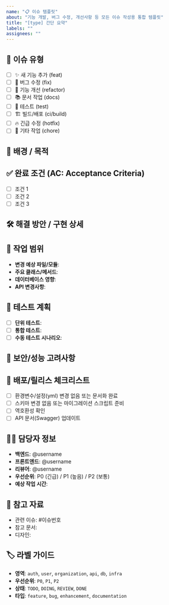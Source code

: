 ```yaml
---
name: "📋 이슈 템플릿"
about: "기능 개발, 버그 수정, 개선사항 등 모든 이슈 작성용 통합 템플릿"
title: "[type] 간단 요약"
labels: ""
assignees: ""
---
```


<!-- 📚 GitHub 이슈 작성 가이드 -->
<!-- 제목 형식: [type] 간단 요약 -->
<!-- type 예시: feat, fix, refactor, chore, docs, test, ci, build, perf, hotfix -->
<!-- 예: [feat] 회원가입 API 추가, [fix] 로그인 버그 수정 -->

## 📌 이슈 유형
<!-- 해당하는 항목에 [x] 표시 -->
- [ ] ✨ 새 기능 추가 (feat)
- [ ] 🐛 버그 수정 (fix) 
- [ ] 🔧 기능 개선 (refactor)
- [ ] 📚 문서 작업 (docs)
- [ ] 🧪 테스트 (test)
- [ ] 🏗️ 빌드/배포 (ci/build)
- [ ] 🔥 긴급 수정 (hotfix)
- [ ] 🧹 기타 작업 (chore)

## 🎯 배경 / 목적
<!-- 이 이슈를 통해 해결하고 싶은 문제나 달성하고 싶은 목표를 설명 -->


## ✅ 완료 조건 (AC: Acceptance Criteria)
<!-- 이 이슈가 완료되었다고 판단할 수 있는 구체적인 조건들 -->
- [ ] 조건 1
- [ ] 조건 2
- [ ] 조건 3

## 🛠️ 해결 방안 / 구현 상세
<!-- 문제 해결을 위한 구체적인 방법이나 구현 계획 -->


## 🧩 작업 범위
- **변경 예상 파일/모듈**: 
- **주요 클래스/메서드**: 
- **데이터베이스 영향**: 
- **API 변경사항**: 

## 🧪 테스트 계획
- [ ] **단위 테스트**: 
- [ ] **통합 테스트**: 
- [ ] **수동 테스트 시나리오**: 

## 🔐 보안/성능 고려사항
<!-- 인증/인가, 민감정보 처리, 성능 영향 등 -->


## 🚀 배포/릴리스 체크리스트
- [ ] 환경변수/설정(yml) 변경 없음 또는 문서화 완료
- [ ] 스키마 변경 없음 또는 마이그레이션 스크립트 준비
- [ ] 역호환성 확인
- [ ] API 문서(Swagger) 업데이트

## 🙋‍♂️ 담당자 정보
- **백엔드**: @username
- **프론트엔드**: @username  
- **리뷰어**: @username
- **우선순위**: P0 (긴급) / P1 (높음) / P2 (보통)
- **예상 작업 시간**: 

## 📎 참고 자료
<!-- 관련 이슈, PR, 문서, 디자인 링크 등 -->
- 관련 이슈: #이슈번호
- 참고 문서: 
- 디자인: 

## 🏷️ 라벨 가이드
<!-- 이슈 생성 후 적절한 라벨을 추가해주세요 -->
- **영역**: `auth`, `user`, `organization`, `api`, `db`, `infra`
- **우선순위**: `P0`, `P1`, `P2` 
- **상태**: `TODO`, `DOING`, `REVIEW`, `DONE`
- **타입**: `feature`, `bug`, `enhancement`, `documentation`
